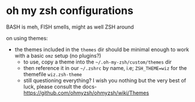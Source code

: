 # oh my zsh configurations
BASH is meh, FISH smells, might as well ZSH around



on using themes:
* the themes included in the `themes` dir should be minimal enough to work with a basic `omz` setup (no plugins?)
  * to use, copy a theme into the `~/.oh-my-zsh/custom/themes` dir
  * then reference it in our `~/.zshrc` by name, i.e; `ZSH_THEME=wiz` for the themefile `wiz.zsh-theme`
  * still questioning everything? I wish you nothing but the very best of luck, please consult the docs- https://github.com/ohmyzsh/ohmyzsh/wiki/Themes

